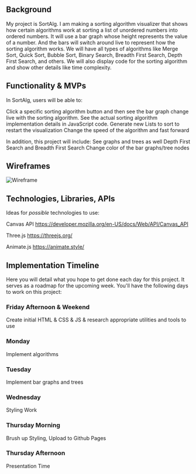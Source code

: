 ## Background

My project is SortAlg. I am making a sorting algorithm visualizer that shows how certain algorithms work at sorting a list of unordered numbers into ordered numbers. It will use a bar graph whose height represents the value of a number. And the bars will switch around live to represent how the sorting algorithm works. We will have all types of algorithms like Merge Sort, Quick Sort, Bubble Sort, Binary Search, Breadth First Search, Depth First Search, and others. We will also display code for the sorting algorithm and show other details like time complexity.

## Functionality & MVPs

In SortAlg, users will be able to:

Click a specific sorting algorithm button and then see the bar graph change live with the sorting algorithm.
See the actual sorting algorithm implementation details in JavaScript code.
Generate new Lists to sort to restart the visualization
Change the speed of the algorithm and fast forward

In addition, this project will include:
See graphs and trees as well 
Depth First Search and Breadth First Search
Change color of the bar graphs/tree nodes

## Wireframes
![Wireframe](https://i.imgur.com/qDp9uHD.png)


## Technologies, Libraries, APIs

Ideas for *possible* technologies to use:

Canvas API https://developer.mozilla.org/en-US/docs/Web/API/Canvas_API

Three.js https://threejs.org/

Animate.js https://animate.style/
<!-- [Bulma](https://bulma.io/)  -->

## Implementation Timeline
Here you will detail what you hope to get done each day for this project. It serves as a roadmap for the upcoming week. You'll have the following days to work on this project:

### Friday Afternoon & Weekend
Create initial HTML & CSS & JS & research appropriate utilities and tools to use
### Monday
Implement algorithms
### Tuesday
Implement bar graphs and trees
### Wednesday
Styling Work
### Thursday Morning
Brush up Styling, Upload to Github Pages
### Thursday Afternoon 
Presentation Time

